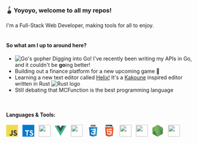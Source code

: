 ### 🪀 Yoyoyo, welcome to all my repos!
I'm a Full-Stack Web Developer, making tools for all to enjoy.
<br/>
<br/>

#### So what am I up to around here?
- <img width="16" height="16" src="https://go.dev/favicon.ico" alt="Go's gopher"> Digging into Go! I've recently been writing my APIs in Go, and it couldn't be **go**ing better!
- Building out a finance platform for a new upcoming game 👀
- Learning a new text editor called [Helix!](https://helix-editor.com/) It's a [Kakoune](http://kakoune.org/) inspired editor written in Rust <img width="16" height="16" src="https://www.rust-lang.org/static/images/favicon.svg" alt="Rust logo">
- Still debating that MCFunction is the best programming language
<br/>

#### Languages & Tools:

<div>
<img height="32" width="32" src="https://raw.githubusercontent.com/github/explore/80688e429a7d4ef2fca1e82350fe8e3517d3494d/topics/javascript/javascript.png" />
&nbsp;
<img height="32" width="32" src="https://raw.githubusercontent.com/github/explore/80688e429a7d4ef2fca1e82350fe8e3517d3494d/topics/typescript/typescript.png" />
&nbsp;
<img height="32" width="32" src="https://upload.wikimedia.org/wikipedia/commons/0/05/Go_Logo_Blue.svg" />
&nbsp;
<img height="32" width="32" src="https://raw.githubusercontent.com/github/explore/80688e429a7d4ef2fca1e82350fe8e3517d3494d/topics/vue/vue.png" />
&nbsp;
<img height="32" width="32" src="https://svelte.dev/favicon.png" />
&nbsp;
<img height="32" width="32" src="https://raw.githubusercontent.com/github/explore/80688e429a7d4ef2fca1e82350fe8e3517d3494d/topics/css/css.png" />
&nbsp;
<img height="32" width="32" src="https://raw.githubusercontent.com/github/explore/80688e429a7d4ef2fca1e82350fe8e3517d3494d/topics/html/html.png" />
&nbsp;
<img height="32" width="32" src="https://expressjs.com/images/favicon.png" />
&nbsp;
<img height="32" width="32" src="https://www.mongodb.com/assets/images/global/favicon.ico" />
&nbsp;
<img height="32" width="32" src="https://raw.githubusercontent.com/github/explore/80688e429a7d4ef2fca1e82350fe8e3517d3494d/topics/nodejs/nodejs.png" />
&nbsp;
<img height="32" width="32" src="https://redis.io/images/favicons/favicon-32x32.png" />
</div>
